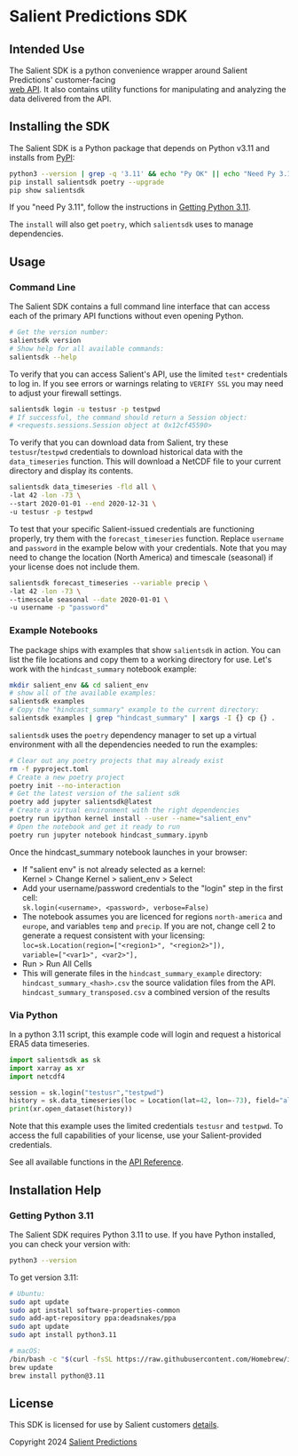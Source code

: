 # Salient Predictions SDK

## Intended Use

The Salient SDK is a python convenience wrapper around Salient Predictions' customer-facing  
[web API](https://api.salientpredictions.com/v2/documentation/api/). It also contains utility functions for manipulating and analyzing the data delivered from the API.

## Installing the SDK

The Salient SDK is a Python package that depends on Python v3.11 and installs from [PyPI](https://pypi.org/project/salientsdk):

```bash
python3 --version | grep -q '3.11' && echo "Py OK" || echo "Need Py 3.11"
pip install salientsdk poetry --upgrade
pip show salientsdk
```

If you "need Py 3.11", follow the instructions in [Getting Python 3.11](#getting-python-311).

The `install` will also get `poetry`, which `salientsdk` uses to manage dependencies.

## Usage

### Command Line

The Salient SDK contains a full command line interface that can access each of the primary
API functions without even opening Python.

```bash
# Get the version number:
salientsdk version
# Show help for all available commands:
salientsdk --help
```

To verify that you can access Salient's API, use the limited `test*` credentials to log in. If you see errors or warnings relating to `VERIFY SSL` you may need to adjust your firewall settings.

```bash
salientsdk login -u testusr -p testpwd
# If successful, the command should return a Session object:
# <requests.sessions.Session object at 0x12cf45590>
```

To verify that you can download data from Salient, try these `testusr`/`testpwd` credentials to download historical data with the `data_timeseries` function. This will download a NetCDF file to your current directory and display its contents.

```bash
salientsdk data_timeseries -fld all \
-lat 42 -lon -73 \
--start 2020-01-01 --end 2020-12-31 \
-u testusr -p testpwd
```

To test that your specific Salient-issued credentials are functioning properly, try them with the `forecast_timeseries` function. Replace `username` and `password` in the example below with your credentials. Note that you may need to change the location (North America) and timescale (seasonal) if your license does not include them.

```bash
salientsdk forecast_timeseries --variable precip \
-lat 42 -lon -73 \
--timescale seasonal --date 2020-01-01 \
-u username -p "password"
```

### Example Notebooks

The package ships with examples that show `salientsdk` in action. You can list the file locations and copy them to a working directory for use. Let's work with the `hindcast_summary` notebook example:

```bash
mkdir salient_env && cd salient_env
# show all of the available examples:
salientsdk examples
# Copy the "hindcast_summary" example to the current directory:
salientsdk examples | grep "hindcast_summary" | xargs -I {} cp {} .
```

`salientsdk` uses the `poetry` dependency manager to set up a virtual environment with all the dependencies needed to run the examples:

```bash
# Clear out any poetry projects that may already exist
rm -f pyproject.toml
# Create a new poetry project
poetry init --no-interaction
# Get the latest version of the salient sdk
poetry add jupyter salientsdk@latest
# Create a virtual environment with the right dependencies
poetry run ipython kernel install --user --name="salient_env"
# Open the notebook and get it ready to run
poetry run jupyter notebook hindcast_summary.ipynb
```

Once the hindcast_summary notebook launches in your browser:

- If "salient env" is not already selected as a kernel:<br>
  Kernel > Change Kernel > salient_env > Select
- Add your username/password credentials to the "login" step in the first cell:<br>
  `sk.login(<username>, <password>, verbose=False)`
- The notebook assumes you are licenced for regions `north-america` and `europe`, and variables `temp` and `precip`. If you are not, change cell 2 to generate a request consistent with your licensing:<br>
  `loc=sk.Location(region=["<region1>", "<region2>"]),`<br>
  `variable=["<var1>", <var2>"],`
- Run > Run All Cells
- This will generate files in the `hindcast_summary_example` directory:<br>
  `hindcast_summary_<hash>.csv` the source validation files from the API.<br>
  `hindcast_summary_transposed.csv` a combined version of the results

### Via Python

In a python 3.11 script, this example code will login and request a historical ERA5 data timeseries.

```python
import salientsdk as sk
import xarray as xr
import netcdf4

session = sk.login("testusr","testpwd")
history = sk.data_timeseries(loc = Location(lat=42, lon=-73), field="all", variable="temp", session=session)
print(xr.open_dataset(history))
```

Note that this example uses the limited credentials `testusr` and `testpwd`. To access the full capabilities of your license, use your Salient-provided credentials.

See all available functions in the [API Reference](api.md).

## Installation Help

### Getting Python 3.11

The Salient SDK requires Python 3.11 to use. If you have Python installed, you can check your version with:

```bash
python3 --version
```

To get version 3.11:

```bash
# Ubuntu:
sudo apt update
sudo apt install software-properties-common
sudo add-apt-repository ppa:deadsnakes/ppa
sudo apt update
sudo apt install python3.11
```

```bash
# macOS:
/bin/bash -c "$(curl -fsSL https://raw.githubusercontent.com/Homebrew/install/HEAD/install.sh)"
brew update
brew install python@3.11
```

## License

This SDK is licensed for use by Salient customers [details](https://salient-predictions.github.io/salientsdk/LICENSE/).

Copyright 2024 [Salient Predictions](https://www.salientpredictions.com/)
